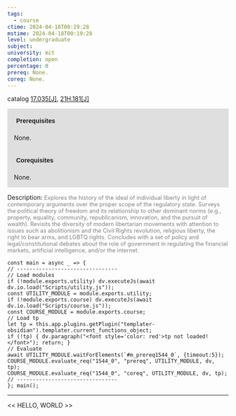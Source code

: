 ```yaml
---
tags:
  - course
ctime: 2024-04-18T00:19:28
mstime: 2024-04-18T00:19:28
level: undergraduate
subject: 
university: mit
completion: open
percentage: 0
prereq: None.
coreq: None.
---
```


catalog [17.035[J]](http://student.mit.edu/catalog/m17a.html#17.035), [21H.181[J]](http://student.mit.edu/catalog/m21Ha.html#21H.181)

<span style="display: block; padding: 15px; background-color: rgb(100, 100, 100, 0.2);"><font id="m_prereq1544_0" style="display: block; font-family: Arial, sans-serif; font-weight: bold; padding: 5px">Prerequisites</font><br><span id="prereq1544_0">None.</span></span>
<span style="display: block; padding: 15px; background-color: rgb(100, 100, 100, 0.2);"><font id="m_coreq1544_0" style="display: block; font-family: Arial, sans-serif; font-weight: bold; padding: 5px">Corequisites</font><br><span id="coreq1544_0">None.</span></span>

<font style="">Description:</font>
<font style="color: grey; font-size: 0.8rem;">Explores the history of the ideal of individual liberty in light of contemporary arguments over the proper scope of the regulatory state. Surveys the political theory of freedom and its relationship to other dominant norms (e.g., property, equality, community, republicanism, innovation, and the pursuit of wealth). Revisits the diversity of modern libertarian movements with attention to issues such as abolitionism and the Civil Rights revolution, religious liberty, the right to bear arms, and LGBTQ rights. Concludes with a set of policy and legal/constitutional debates about the role of government in regulating the financial markets, artificial intelligence, and/or the internet.</font>

```dataviewjs
const main = async _ => {
// --------------------------------
// Load modules
if (!module.exports.utility) dv.executeJs(await dv.io.load("Scripts/utility.js"));
const UTILITY_MODULE = module.exports.utility;
if (!module.exports.course) dv.executeJs(await dv.io.load("Scripts/course.js"));
const COURSE_MODULE = module.exports.course;
// Load tp
let tp = this.app.plugins.getPlugin("templater-obsidian").templater.current_functions_object;
if (!tp) { dv.paragraph("<font style='color: red'>tp not loaded!</font>"); return; }
// Evaluate
await UTILITY_MODULE.waitForElements(`#m_prereq1544_0`, {timeout:5});
COURSE_MODULE.evaluate_req("1544_0", "prereq", UTILITY_MODULE, dv, tp);
COURSE_MODULE.evaluate_req("1544_0", "coreq", UTILITY_MODULE, dv, tp);
// --------------------------------
}; main();
```

---

<< HELLO, WORLD >>
